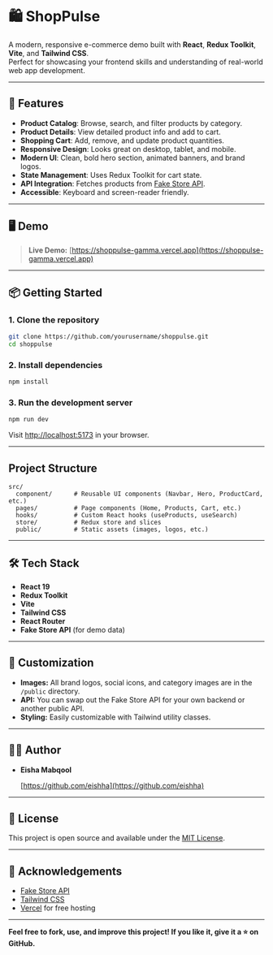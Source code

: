 # 🛍️ ShopPulse

A modern, responsive e-commerce demo built with **React**, **Redux Toolkit**, **Vite**, and **Tailwind CSS**.  
Perfect for showcasing your frontend skills and understanding of real-world web app development.

---

## 🚀 Features

- **Product Catalog**: Browse, search, and filter products by category.
- **Product Details**: View detailed product info and add to cart.
- **Shopping Cart**: Add, remove, and update product quantities.
- **Responsive Design**: Looks great on desktop, tablet, and mobile.
- **Modern UI**: Clean, bold hero section, animated banners, and brand logos.
- **State Management**: Uses Redux Toolkit for cart state.
- **API Integration**: Fetches products from [Fake Store API](https://fakestoreapi.com/).
- **Accessible**: Keyboard and screen-reader friendly.

---

## 🖥️ Demo

> **Live Demo:** [https://shoppulse-gamma.vercel.app](https://shoppulse-gamma.vercel.app)  
> 
---

## 📦 Getting Started

### 1. **Clone the repository**
```bash
git clone https://github.com/yourusername/shoppulse.git
cd shoppulse
```

### 2. **Install dependencies**
```bash
npm install
```

### 3. **Run the development server**
```bash
npm run dev
```
Visit [http://localhost:5173](http://localhost:5173) in your browser.

---

##  Project Structure

```
src/
  component/      # Reusable UI components (Navbar, Hero, ProductCard, etc.)
  pages/          # Page components (Home, Products, Cart, etc.)
  hooks/          # Custom React hooks (useProducts, useSearch)
  store/          # Redux store and slices
  public/         # Static assets (images, logos, etc.)
```

---

## 🛠️ Tech Stack

- **React 19**
- **Redux Toolkit**
- **Vite**
- **Tailwind CSS**
- **React Router**
- **Fake Store API** (for demo data)

---

## 📝 Customization

- **Images:** All brand logos, social icons, and category images are in the `/public` directory.
- **API:** You can swap out the Fake Store API for your own backend or another public API.
- **Styling:** Easily customizable with Tailwind utility classes.

---

## 🧑‍💻 Author

- **Eisha Mabqool**  
  
  [https://github.com/eishha](https://github.com/eishha)

---

## 📄 License

This project is open source and available under the [MIT License](LICENSE).

---

## 🙏 Acknowledgements

- [Fake Store API](https://fakestoreapi.com/)
- [Tailwind CSS](https://tailwindcss.com/)
- [Vercel](https://vercel.com/) for free hosting

---

**Feel free to fork, use, and improve this project! If you like it, give it a ⭐ on GitHub.**
